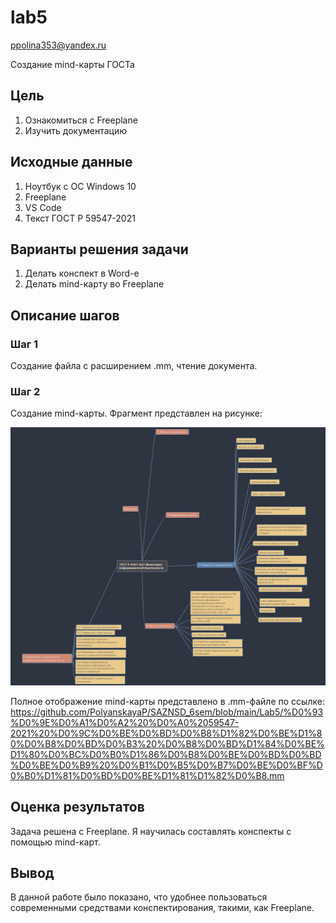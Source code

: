 lab5
================
ppolina353@yandex.ru

Создание mind-карты ГОСТа

## Цель

1.  Ознакомиться с Freeplane
2.  Изучить документацию

## Исходные данные

1.  Ноутбук с ОС Windows 10
2.  Freeplane
3.  VS Code
4.  Текст ГОСТ Р 59547-2021

## Варианты решения задачи

1.  Делать конспект в Word-е
2.  Делать mind-карту во Freeplane

## Описание шагов

### Шаг 1

Создание файла с расширением .mm, чтение документа.

### Шаг 2

Создание mind-карты. Фрагмент представлен на рисунке:

![alt text](./1.png)

Полное отображение mind-карты представлено в .mm-файле по ссылке:
https://github.com/PolyanskayaP/SAZNSD_6sem/blob/main/Lab5/%D0%93%D0%9E%D0%A1%D0%A2%20%D0%A0%2059547-2021%20%D0%9C%D0%BE%D0%BD%D0%B8%D1%82%D0%BE%D1%80%D0%B8%D0%BD%D0%B3%20%D0%B8%D0%BD%D1%84%D0%BE%D1%80%D0%BC%D0%B0%D1%86%D0%B8%D0%BE%D0%BD%D0%BD%D0%BE%D0%B9%20%D0%B1%D0%B5%D0%B7%D0%BE%D0%BF%D0%B0%D1%81%D0%BD%D0%BE%D1%81%D1%82%D0%B8.mm

## Оценка результатов

Задача решена с Freeplane. Я научилась составлять конспекты с помощью
mind-карт.

## Вывод

В данной работе было показано, что удобнее пользоваться современными
средствами конспектирования, такими, как Freeplane.
